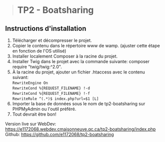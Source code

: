 ># TP2 - Boatsharing

## Instructions d'installation
1. Télécharger et décompresser le projet.
2. Copier le contenu dans le répertoire www de wamp. (ajuster cette étape en fonction de l'OS utilisé)
3. Installer localement Composer à la racine du projet.
4. Installer Twig dans le projet avec la commande suivante: composer require "twig/twig:^2.0".
5. À la racine du projet, ajouter un fichier .htaccess avec le contenu suivant: <br>
`RewriteEngine On`<br>
`RewriteCond %{REQUEST_FILENAME} !-d`<br>
`RewriteCond %{REQUEST_FILENAME} !-f`<br>
`RewriteRule ^(.*)$ index.php?url=$1 [L]`
5. Importer la base de données sous le nom de tp2-boatsharing sur PHPMyAdmin ou l'outil préféré.
6. Tout devrait être bon!

Version live sur WebDev: https://e1172068.webdev.cmaisonneuve.qc.ca/tp2-boatsharing/index.php <br>
Github: https://github.com/e1172068/tp2-boatsharing

